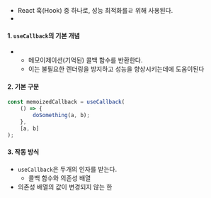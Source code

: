 - React 훅(Hook) 중 하나로, 성능 최적화를ㄹ 위해 사용된다.
-
#### 1.  `useCallback`의 기본 개념
- 
	- 메모이제이션(기억된) 콜백 함수를 반환한다.
	- 이는 불필요한 렌더링을 방지하고 성능을 향상시키는데에 도움이된다
#### 2. 기본 구문
```ts
const memoizedCallback = useCallback(
	() => {
		doSomething(a, b);
	},
	[a, b]
);
```

#### 3. 작동 방식
- `useCallback`은 두개의 인자를 받는다.
	- 콜백 함수와 의존성 배열
- 의존성 배열의 값이 변경되지 않는 한
